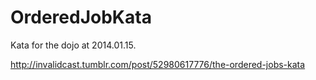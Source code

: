 OrderedJobKata
==============

Kata for the dojo at 2014.01.15.

http://invalidcast.tumblr.com/post/52980617776/the-ordered-jobs-kata
